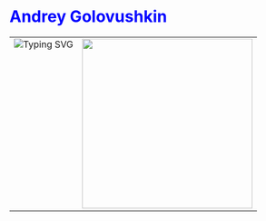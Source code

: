 # <a href="ваша_ссылка" style="color: blue; text-decoration: none">Andrey Golovushkin</a>

<table style="border: none; border-collapse: collapse">
  <tr style="border: none">
    <td valign="top" style="border: none">
      <a href="https://git.io/typing-svg" style="border: none; text-decoration: none">
        <img src="https://readme-typing-svg.demolab.com?font=Fira+Code&pause=1000&width=435&lines=Welcome+to+my+profile!;Studying+backend+python+development;Fine+to+learn+something+new;20+years+of+promting+expirience:)" alt="Typing SVG" style="border: none">
      </a>
    </td>
    <td valign="top" style="border: none">
      <img src="https://media4.giphy.com/media/v1.Y2lkPTc5MGI3NjExM3loYWd1bzU3NHNsOWh6eWU1YWtjbGVweGpmOHMxdDl2YXVwdWZ3biZlcD12MV9pbnRlcm5hbF9naWZfYnlfaWQmY3Q9Zw/4N5vB4aErlVtVsywBw/giphy.gif" width="300" style="border: none">
    </td>
  </tr>
</table>




